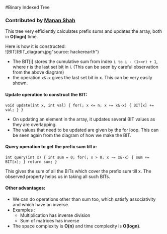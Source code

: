 #Binary Indexed Tree  
### Contributed by [Manan Shah](https://github.com/cs-mshah"cs-mshah")

This tree very efficiently calculates prefix sums and updates the array, both in **O(logn)** time.  

Here is how it is constructed:  
![BIT](BIT_diagram.jpg"source: hackerearth")  

- The BIT[i] stores the cumulative sum from index `i to i - (1<<r) + 1`, where r is the last set bit in i. (This can be seen by careful observation from the above diagram)
- the operation `x&-x` gives the last set bit in x. This can be very easily shown.  

#### Update operation to construct the BIT:  

`void update(int x, int val)
{
    for(; x <= n; x += x&-x)
    {
        BIT[x] += val;
    }
}`

- On updating an element in the array, it updates several BIT values as they are overlapping.  
- The values that need to be updated are given by the for loop. This can be seen again from the diagram of how we make the BIT.  

#### Query operation to get the prefix sum till x:  

`int query(int x)
{
    int sum = 0;
    for(; x > 0; x -= x&-x)
    {
        sum += BIT[x];
    }
    return sum;
}`  

This gives the sum of all the BITs which cover the prefix sum till x. The observed property helps us in taking all such BITs.  

#### Other advantages:  

- We can do operations other than sum too, which satisfy associativity and which have an inverse.
- Examples :  
    + Multiplication has inverse division
    + Sum of matrices has inverse
- The space complexity is **O(n)** and time complexity is **O(logn)**.
